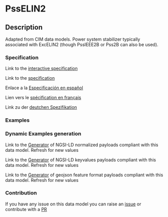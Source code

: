 # PssELIN2

## Description 

Adapted from CIM data models. Power system stabilizer typically associated with ExcELIN2 (though PssIEEE2B or Pss2B can also be used).
### Specification

Link to the [interactive specification](https://swagger.lab.fiware.org/?url=https://smart-data-models.github.io/dataModel.EnergyCIM/PssELIN2/swagger.yaml)

Link to the [specification](https://smart-data-models.github.io/dataModel.EnergyCIM/PssELIN2/doc/spec.md)

Enlace a la [Especificación en español](https://smart-data-models.github.io/dataModel.EnergyCIM/PssELIN2/doc/spec_ES.md)

Lien vers le [spécification en français](https://smart-data-models.github.io/dataModel.EnergyCIM/PssELIN2/doc/spec_FR.md)

Link zu der [deutchen Spezifikation](https://smart-data-models.github.io/dataModel.EnergyCIM/PssELIN2/doc/spec_DE.md)
### Examples
### Dynamic Examples generation

Link to the [Generator](https://smartdatamodels.org/extra/ngsi-ld_generator_v0.92.php?schemaUrl=https://raw.githubusercontent.com/smart-data-models/dataModel.EnergyCIM/master/PssELIN2/schema.json&email=info@smartdatamodels.org) of NGSI-LD normalized payloads compliant with this data model. Refresh for new values

Link to the [Generator](https://smartdatamodels.org/extra/ngsi-ld_generator_keyvalues_v0.92.php?schemaUrl=https://raw.githubusercontent.com/smart-data-models/dataModel.EnergyCIM/master/PssELIN2/schema.json&email=info@smartdatamodels.org) of NGSI-LD keyvalues payloads compliant with this data model. Refresh for new values

Link to the [Generator](https://smartdatamodels.org/extra/geojson_features_generator_v1.0.php?schemaUrl=https://raw.githubusercontent.com/smart-data-models/dataModel.EnergyCIM/master/PssELIN2/schema.json&email=info@smartdatamodels.org) of geojson feature format payloads compliant with this data model. Refresh for new values
### Contribution

 If you have any issue on this data model you can raise an [issue](https://github.com/smart-data-models/dataModel.EnergyCIM/issues)  or contribute with a [PR](https://github.com/smart-data-models/dataModel.EnergyCIM/pulls)
